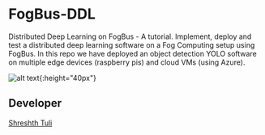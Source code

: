 # FogBus-DDL
Distributed Deep Learning on FogBus - A tutorial. Implement, deploy and test a distributed deep learning software on a Fog Computing setup using FogBus. In this repo we have deployed an object detection YOLO software on multiple edge devices (raspberry pis) and cloud VMs (using Azure). 

![alt text](https://github.com/Cloudslab/FogBus-DDL/blob/master/Tutorial/End-user%20manual/images/Screenshot_20190524-210953.jpg){:height="40px"}

## Developer

[Shreshth Tuli](https://www.github.com/shreshthtuli)

